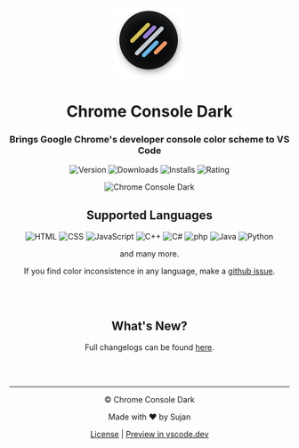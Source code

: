 <div align="center">

<img height="128" width="128" src="https://raw.githubusercontent.com/sjns19/chrome-console-dark/main/images/icon.png">

# Chrome Console Dark

### Brings Google Chrome's developer console color scheme to VS Code

![Version](https://img.shields.io/github/package-json/v/sjns19/chrome-console-dark?color=%23c27146&label=Version)
![Downloads](https://img.shields.io/visual-studio-marketplace/d/SujanShrestha.chrome-console-dark?color=%2369b6e5&label=Downloads)
![Installs](https://img.shields.io/visual-studio-marketplace/i/SujanShrestha.chrome-console-dark?color=%239a7fd4&label=Installs)
![Rating](https://img.shields.io/visual-studio-marketplace/stars/SujanShrestha.chrome-console-dark?color=%23d2c157&label=Rating)

![Chrome Console Dark](https://user-images.githubusercontent.com/47782595/171575187-8feabb6e-4af5-4692-8a81-78d776c7136b.png)

## Supported Languages

<img title="HTML" src="https://cdn-icons-png.flaticon.com/512/174/174854.png" width="24" />
<img title="CSS" src="https://cdn-icons-png.flaticon.com/512/732/732190.png" width="24" />
<img title="JavaScript" src="https://cdn-icons-png.flaticon.com/512/5968/5968292.png" width="24" />
<img title="C++" src="https://cdn-icons-png.flaticon.com/512/6132/6132222.png" width="24" />
<img title="C#" src="https://cdn-icons-png.flaticon.com/512/6132/6132221.png" width="24" />
<img title="php" src="https://cdn-icons-png.flaticon.com/512/5968/5968332.png" width="24" />        
<img title="Java" src="https://cdn-icons-png.flaticon.com/512/5968/5968282.png" width="24" />
<img title="Python" src="https://cdn-icons-png.flaticon.com/512/5968/5968350.png" width="24" />

and many more.

If you find color inconsistence in any language, make a <a href="https://github.com/sjns19/chrome-console-dark/issues">github issue</a>.

<br />
<br />

## What's New?

Full changelogs can be found <a href="https://github.com/sjns19/chrome-console-dark/blob/main/CHANGELOG.md">here</a>.

<br />
<br />

---

&copy; Chrome Console Dark

Made with ❤️ by Sujan

[License](https://github.com/sjns19/chrome-console-dark/blob/main/LICENSE.md">License) | 
[Preview in vscode.dev](https://vscode.dev/theme/SujanShrestha.chrome-console-dark)

</div>
